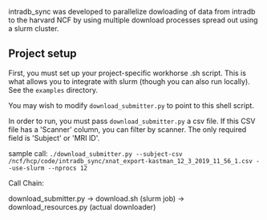 intradb_sync was developed to parallelize dowloading of data from intradb to the harvard NCF by using multiple download processes spread out using a slurm cluster. 

## Project setup
First, you must set up your project-specific workhorse .sh script. This is what allows you to integrate with slurm (though you can also run locally). See the `examples` directory. 

You may wish to modify `download_submitter.py` to point to this shell script.

In order to run, you must pass `download_submitter.py` a csv file. If this CSV file has a 'Scanner' column, you can filter by scanner. The only required field is 'Subject' or 'MRI ID'.

sample call:
`./download_submitter.py --subject-csv /ncf/hcp/code/intradb_sync/xnat_export-kastman_12_3_2019_11_56_1.csv --use-slurm --nprocs 12`


Call Chain: 

download_submitter.py -> download.sh (slurm job) -> download_resources.py (actual downloader)

